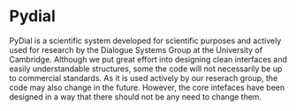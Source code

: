 Pydial
=======================
PyDial is a scientific system developed for scientific purposes and actively used for research by the Dialogue Systems Group at the University of Cambridge. Although we put great effort into designing clean interfaces and easily understandable structures, some the code will not necessarily be up to commercial standards. As it is used actively by our reserach group, the code may also change in the future. However, the core intefaces have been designed in a way that there should not be any need to change them.